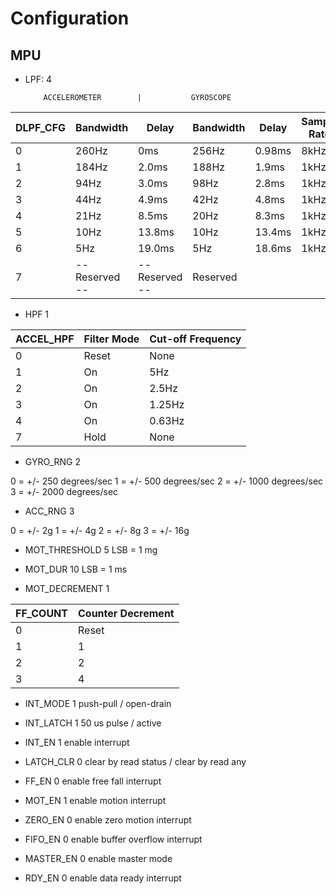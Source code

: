 # Configuration
## MPU

- LPF: 	  4

          ACCELEROMETER        |           GYROSCOPE
 DLPF_CFG | Bandwidth | Delay  | Bandwidth | Delay  | Sample Rate
 ---------|-----------|--------|-----------|--------|-------------
 0        | 260Hz     | 0ms    | 256Hz     | 0.98ms | 8kHz
 1        | 184Hz     | 2.0ms  | 188Hz     | 1.9ms  | 1kHz
 2        | 94Hz      | 3.0ms  | 98Hz      | 2.8ms  | 1kHz
 3        | 44Hz      | 4.9ms  | 42Hz      | 4.8ms  | 1kHz
 4        | 21Hz      | 8.5ms  | 20Hz      | 8.3ms  | 1kHz
 5        | 10Hz      | 13.8ms | 10Hz      | 13.4ms | 1kHz
 6        | 5Hz       | 19.0ms | 5Hz       | 18.6ms | 1kHz
 7        |   -- Reserved --   |   -- Reserved --   | Reserved

- HPF 		1

 ACCEL_HPF | Filter Mode | Cut-off Frequency
 ----------|-------------|------------------
 0         | Reset       | None
 1         | On          | 5Hz
 2         | On          | 2.5Hz
 3         | On          | 1.25Hz
 4         | On          | 0.63Hz
 7         | Hold        | None

- GYRO_RNG 	2

0 = +/- 250 degrees/sec
1 = +/- 500 degrees/sec
2 = +/- 1000 degrees/sec
3 = +/- 2000 degrees/sec

- ACC_RNG 	3

0 = +/- 2g
1 = +/- 4g
2 = +/- 8g
3 = +/- 16g

- MOT_THRESHOLD 	5				LSB = 1 mg
- MOT_DUR			10				LSB = 1 ms

- MOT_DECREMENT	1		
			
FF_COUNT | Counter Decrement
---------|------------------
0        | Reset
1        | 1
2        | 2
3        | 4
 
- INT_MODE		1					push-pull / open-drain
- INT_LATCH		1					50 us pulse / active 
- INT_EN		1					enable interrupt
- LATCH_CLR		0					clear by read status / clear by read any

- FF_EN			0					enable free fall interrupt
- MOT_EN		1					enable motion interrupt
- ZERO_EN		0					enable zero motion interrupt
- FIFO_EN		0					enable buffer overflow interrupt
- MASTER_EN		0					enable master mode 
- RDY_EN		0					enable data ready interrupt